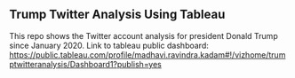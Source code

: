 ## Trump Twitter Analysis Using Tableau

This repo shows the Twitter account analysis for president Donald Trump since January 2020. 
Link to tableau public dashboard:
https://public.tableau.com/profile/madhavi.ravindra.kadam#!/vizhome/trumptwitteranalysis/Dashboard1?publish=yes
